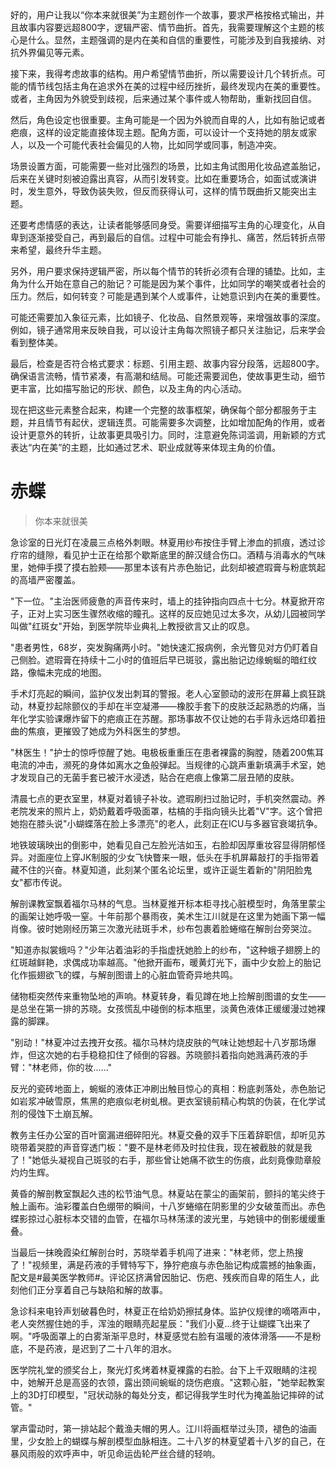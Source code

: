 <ReasoningChainRenderer>
好的，用户让我以“你本来就很美”为主题创作一个故事，要求严格按格式输出，并且故事内容要远超800字，逻辑严密、情节曲折。首先，我需要理解这个主题的核心是什么。显然，主题强调的是内在美和自信的重要性，可能涉及到自我接纳、对抗外界偏见等元素。

接下来，我得考虑故事的结构。用户希望情节曲折，所以需要设计几个转折点。可能的情节线包括主角在追求外在美的过程中经历挫折，最终发现内在美的重要性。或者，主角因为外貌受到歧视，后来通过某个事件或人物帮助，重新找回自信。

然后，角色设定也很重要。主角可能是一个因为外貌而自卑的人，比如有胎记或者疤痕，这样的设定能直接体现主题。配角方面，可以设计一个支持她的朋友或家人，以及一个可能代表社会偏见的人物，比如同学或同事，制造冲突。

场景设置方面，可能需要一些对比强烈的场景，比如主角试图用化妆品遮盖胎记，后来在关键时刻被迫露出真容，从而引发转变。比如在重要场合，如面试或演讲时，发生意外，导致伪装失败，但反而获得认可，这样的情节既曲折又能突出主题。

还要考虑情感的表达，让读者能够感同身受。需要详细描写主角的心理变化，从自卑到逐渐接受自己，再到最后的自信。过程中可能会有挣扎、痛苦，然后转折点带来希望，最终升华主题。

另外，用户要求保持逻辑严密，所以每个情节的转折必须有合理的铺垫。比如，主角为什么开始在意自己的胎记？可能是因为某个事件，比如同学的嘲笑或者社会的压力。然后，如何转变？可能是遇到某个人或事件，让她意识到内在美的重要性。

可能还需要加入象征元素，比如镜子、化妆品、自然景观等，来增强故事的深度。例如，镜子通常用来反映自我，可以设计主角每次照镜子都只关注胎记，后来学会看到整体美。

最后，检查是否符合格式要求：标题、引用主题、故事内容分段落，远超800字。确保语言流畅，情节紧凑，有高潮和结局。可能还需要润色，使故事更生动，细节更丰富，比如描写胎记的形状、颜色，以及主角的内心活动。

现在把这些元素整合起来，构建一个完整的故事框架，确保每个部分都服务于主题，并且情节有起伏，逻辑连贯。可能需要多次调整，比如增加配角的作用，或者设计更意外的转折，让故事更具吸引力。同时，注意避免陈词滥调，用新颖的方式表达“内在美”的主题，比如通过艺术、职业成就等来体现主角的价值。
</ReasoningChainRenderer>

# 赤蝶

> 你本来就很美

急诊室的日光灯在凌晨三点格外刺眼。林夏用纱布按住手臂上渗血的抓痕，透过诊疗帘的缝隙，看见护士正在给那个歇斯底里的醉汉缝合伤口。酒精与消毒水的气味里，她伸手摸了摸右脸颊——那里本该有片赤色胎记，此刻却被遮瑕膏与粉底筑起的高墙严密覆盖。

"下一位。"主治医师疲惫的声音传来时，墙上的挂钟指向四点十七分。林夏掀开帘子，正对上实习医生骤然收缩的瞳孔。这样的反应她见过太多次，从幼儿园被同学叫做"红斑女"开始，到医学院毕业典礼上教授欲言又止的叹息。

"患者男性，68岁，突发胸痛两小时。"她快速汇报病例，余光瞥见对方仍盯着自己侧脸。遮瑕膏在持续十二小时的值班后早已斑驳，露出胎记边缘蜿蜒的暗红纹路，像幅未完成的地图。

手术灯亮起的瞬间，监护仪发出刺耳的警报。老人心室颤动的波形在屏幕上疯狂跳动，林夏抄起除颤仪的手却在半空凝滞——橡胶手套下的皮肤泛起熟悉的灼痛，当年化学实验课爆炸留下的疤痕正在苏醒。那场事故不仅让她的右手背永远烙印着扭曲的焦痕，更摧毁了她成为外科医生的梦想。

"林医生！"护士的惊呼惊醒了她。电极板重重压在患者裸露的胸膛，随着200焦耳电流的冲击，濒死的身体如离水之鱼般弹起。当规律的心跳声重新填满手术室，她才发现自己的无菌手套已被汗水浸透，贴合在疤痕上像第二层丑陋的皮肤。

清晨七点的更衣室里，林夏对着镜子补妆。遮瑕刷扫过胎记时，手机突然震动。养老院发来的照片上，奶奶戴着呼吸面罩，枯槁的手指向镜头比着"V"字。这个曾把她抱在膝头说"小蝴蝶落在脸上多漂亮"的老人，此刻正在ICU与多器官衰竭抗争。

地铁玻璃映出的倒影中，她看见自己左脸光洁如玉，右脸却因厚重妆容显得阴郁怪异。对面座位上穿JK制服的少女飞快瞥来一眼，低头在手机屏幕敲打的手指带着藏不住的兴奋。林夏知道，此刻某个匿名论坛里，或许正诞生着新的"阴阳脸鬼女"都市传说。

解剖课教室飘着福尔马林的气息。当林夏推开标本柜寻找心脏模型时，角落里蒙尘的画架让她呼吸一窒。十年前那个暴雨夜，美术生江川就是在这里为她画下第一幅肖像。彼时她刚经历第三次激光祛斑手术，纱布包裹着脸蜷缩在解剖台旁哭泣。

"知道赤拟裳蛾吗？"少年沾着油彩的手指虚抚她脸上的纱布，"这种蛾子翅膀上的红斑越鲜艳，求偶成功率越高。"他掀开画布，暖黄灯光下，画中少女脸上的胎记化作振翅欲飞的蝶，与解剖图谱上的心脏血管奇异地共鸣。

储物柜突然传来重物坠地的声响。林夏转身，看见蹲在地上捡解剖图谱的女生——是总坐在第一排的苏晓。女孩慌乱中碰倒的标本瓶里，淡黄色液体正缓缓漫过她裸露的脚踝。

"别动！"林夏冲过去拽开女孩。福尔马林灼烧皮肤的气味让她想起十八岁那场爆炸，但这次她的右手稳稳扣住了倾倒的容器。苏晓颤抖着指向她溅满药液的手臂："林老师，你的妆......"

反光的瓷砖地面上，蜿蜒的液体正冲刷出触目惊心的真相：粉底剥落处，赤色胎记如岩浆冲破雪原，焦黑的疤痕似老树虬根。更衣室镜前精心构筑的伪装，在化学试剂的侵蚀下土崩瓦解。

教务主任办公室的百叶窗漏进细碎阳光。林夏交叠的双手下压着辞职信，却听见苏晓带着哭腔的声音穿透门板："要不是林老师及时拉住我，现在被截肢的就是我了！"她低头凝视自己斑驳的右手，那些曾让她痛不欲生的伤痕，此刻竟像勋章般灼灼生辉。

黄昏的解剖教室飘起久违的松节油气息。林夏站在蒙尘的画架前，颤抖的笔尖终于触上画布。油彩覆盖白色绷带的瞬间，十八岁蜷缩在阴影里的少女破茧而出。赤色蝶影掠过心脏标本交错的血管，在福尔马林荡漾的波光里，与她镜中的倒影缓缓重叠。

当最后一抹晚霞染红解剖台时，苏晓举着手机闯了进来："林老师，您上热搜了！"视频里，满是药液的手臂特写下，狰狞疤痕与赤色胎记构成震撼的抽象画，配文是#最美医学教师#。评论区挤满曾因胎记、伤疤、残疾而自卑的陌生人，此刻他们正分享着自己与缺陷和解的故事。

急诊科来电铃声划破暮色时，林夏正在给奶奶擦拭身体。监护仪规律的嘀嗒声中，老人突然握住她的手，浑浊的眼睛亮起星辰："我们小夏...终于让蝴蝶飞出来了啊。"呼吸面罩上的白雾渐渐平息时，林夏感觉右脸有温暖的液体滑落——不是粉底，不是药液，是迟到了二十八年的泪水。

医学院礼堂的颁奖台上，聚光灯炙烤着林夏裸露的右脸。台下上千双眼睛的注视中，她解开总是高竖的衣领，露出颈间蜿蜒的烧伤疤痕。"这颗心脏，"她举起教案上的3D打印模型，"冠状动脉的每处分支，都记得我学生时代为掩盖胎记摔碎的试管。"

掌声雷动时，第一排站起个戴渔夫帽的男人。江川将画框举过头顶，褪色的油画里，少女脸上的蝴蝶与解剖模型血脉相连。二十八岁的林夏望着十八岁的自己，在暴风雨般的欢呼声中，听见命运齿轮严丝合缝的轻响。